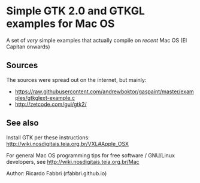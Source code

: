 # Simple GTK 2.0 and GTKGL examples for Mac OS
A set of _very_ simple examples that actually compile on _recent_ Mac OS (El
Capitan onwards)


## Sources
The sources were spread out on the internet, but mainly:

- https://raw.githubusercontent.com/andrewboktor/gaspaint/master/examples/gtkglext-example.c
- http://zetcode.com/gui/gtk2/


## See also
Install GTK per these instructions: http://wiki.nosdigitais.teia.org.br/VXL#Apple_OSX

For general Mac OS programming tips for free software / GNU/Linux developers,
see http://wiki.nosdigitais.teia.org.br/Mac

Author: Ricardo Fabbri (rfabbri.github.io)
